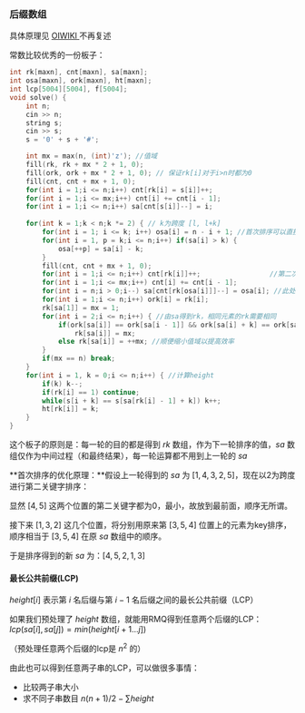 ### 后缀数组

具体原理见 [OIWIKI ](https://oi-wiki.org/string/sa/) 不再复述

常数比较优秀的一份板子：

```c++
int rk[maxn], cnt[maxn], sa[maxn];
int osa[maxn], ork[maxn], ht[maxn];
int lcp[5004][5004], f[5004];
void solve() {
    int n;
    cin >> n;
    string s;
    cin >> s;
    s = '0' + s + '#';

    int mx = max(n, (int)'z'); //值域
    fill(rk, rk + mx * 2 + 1, 0);
    fill(ork, ork + mx * 2 + 1, 0); // 保证rk[i]对于i>n时都为0
    fill(cnt, cnt + mx + 1, 0);
    for(int i = 1;i <= n;i++) cnt[rk[i] = s[i]]++;
    for(int i = 1;i <= mx;i++) cnt[i] += cnt[i - 1];
    for(int i = 1;i <= n;i++) sa[cnt[s[i]]--] = i;
    
    for(int k = 1;k < n;k *= 2) { // k为跨度 [l, l+k]
        for(int i = 1; i <= k; i++) osa[i] = n - i + 1; //首次排序可以直接利用上次排好的结果，原理见下
        for(int i = 1, p = k;i <= n;i++) if(sa[i] > k) {
            osa[++p] = sa[i] - k;
        }
        fill(cnt, cnt + mx + 1, 0);
        for(int i = 1;i <= n;i++) cnt[rk[i]]++;					//第二次：计数排序
        for(int i = 1;i <= mx;i++) cnt[i] += cnt[i - 1];
        for(int i = n;i > 0;i--) sa[cnt[rk[osa[i]]]--] = osa[i]; //此处需要按照上次排序后的顺序倒序取数
        for(int i = 1;i <= n;i++) ork[i] = rk[i];
        rk[sa[1]] = mx = 1;
        for(int i = 2;i <= n;i++) { //由sa得到rk，相同元素的rk需要相同
            if(ork[sa[i]] == ork[sa[i - 1]] && ork[sa[i] + k] == ork[sa[i - 1] + k])
                rk[sa[i]] = mx;
            else rk[sa[i]] = ++mx; //顺便缩小值域以提高效率
        }
        if(mx == n) break;
    }
    for(int i = 1, k = 0;i <= n;i++) { //计算height
        if(k) k--;
        if(rk[i] == 1) continue;
        while(s[i + k] == s[sa[rk[i] - 1] + k]) k++;
        ht[rk[i]] = k;
    }
}
```

这个板子的原则是：每一轮的目的都是得到 $rk$ 数组，作为下一轮排序的值，$sa$ 数组仅作为中间过程（和最终结果），每一轮运算都不用到上一轮的 $sa$

**首次排序的优化原理：**假设上一轮得到的 $sa$ 为 $[1,4,3,2,5]$，现在以2为跨度进行第二关键字排序：

显然 $[4,5]$ 这两个位置的第二关键字都为0，最小，故放到最前面，顺序无所谓。

接下来 $[1,3,2]$ 这几个位置，将分别用原来第 $[3,5,4]$ 位置上的元素为key排序，顺序相当于 $[3,5,4]$ 在原 $sa$ 数组中的顺序。

于是排序得到的新 $sa$ 为：$[4,5,2,1,3]$



#### 最长公共前缀(LCP)

$height[i]$  表示第 $i$ 名后缀与第 $i-1$ 名后缀之间的最长公共前缀（LCP）

如果我们预处理了 $height$ 数组，就能用RMQ得到任意两个后缀的LCP：$lcp(sa[i], sa[j]) = min(height[i+1...j])$

（预处理任意两个后缀的lcp是 $n^2$ 的）

由此也可以得到任意两子串的LCP，可以做很多事情：

- 比较两子串大小
- 求不同子串数目 $n(n+1)/2-\sum{height}$

